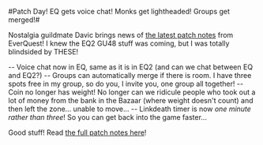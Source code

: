 #Patch Day! EQ gets voice chat! Monks get lightheaded! Groups get merged!#

Nostalgia guildmate Davic brings news of [the latest patch notes](http://nostalgiatheguild.org/index.php?topic=348.0) from EverQuest! I knew the EQ2 GU48 stuff was coming, but I was totally blindsided by THESE!

-- Voice chat now in EQ, same as it is in EQ2 (and can we chat between EQ and EQ2?)
-- Groups can automatically merge if there is room. I have three spots free in my group, so do you, I invite you, one group all together!
-- Coin no longer has weight! No longer can we ridicule people who took out a lot of money from the bank in the Bazaar (where weight doesn't count) and then left the zone... unable to move...
-- Linkdeath timer is now *one minute rather than three*! So you can get back into the game faster...

Good stuff! Read [the full patch notes here](http://nostalgiatheguild.org/index.php?topic=348.0)!


